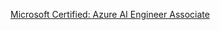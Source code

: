 [Microsoft Certified: Azure AI Engineer Associate](https://learn.microsoft.com/api/credentials/share/en-us/AshishNandagawali-5442/666A2FED3A6BA4CD?sharingId=9865DC50E7C9B467)
